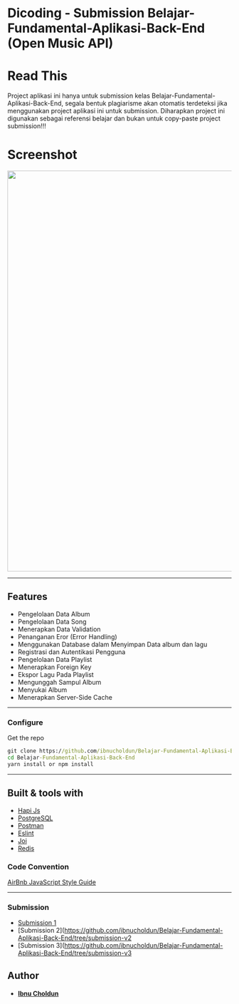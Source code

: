 # Dicoding - Submission Belajar-Fundamental-Aplikasi-Back-End (Open Music API)

# Read This
Project aplikasi ini hanya untuk submission kelas Belajar-Fundamental-Aplikasi-Back-End, segala bentuk plagiarisme akan otomatis terdeteksi jika menggunakan project aplikasi ini untuk submission. Diharapkan project ini digunakan sebagai referensi belajar dan bukan untuk copy-paste project submission!!!
     
# Screenshot
<img src="https://user-images.githubusercontent.com/96803344/190856881-75c6f30a-60cb-40b5-a3b4-5e3398ab6421.PNG"
     style="float: center; margin-right: 10px;"
     width="900" />

---

## Features

- Pengelolaan Data Album
- Pengelolaan Data Song
- Menerapkan Data Validation
- Penanganan Eror (Error Handling)
- Menggunakan Database dalam Menyimpan Data album dan lagu
- Registrasi dan Autentikasi Pengguna
- Pengelolaan Data Playlist
- Menerapkan Foreign Key
- Ekspor Lagu Pada Playlist
- Mengunggah Sampul Album
- Menyukai Album
- Menerapkan Server-Side Cache

---

### Configure

Get the repo
```cmd
git clone https://github.com/ibnucholdun/Belajar-Fundamental-Aplikasi-Back-End.git
cd Belajar-Fundamental-Aplikasi-Back-End
yarn install or npm install
```

---

## Built & tools with
- [Hapi Js](https://hapi.dev/)
- [PostgreSQL](https://www.postgresql.org/)
- [Postman](https://www.postman.com/)
- [Eslint](https://eslint.org/)
- [Joi](https://joi.dev/)
- [Redis](https://redis.io/)


### Code Convention
[AirBnb JavaScript Style Guide](https://github.com/airbnb/javascript)

---

### Submission
- [Submission 1](https://github.com/ibnucholdun/Belajar-Fundamental-Aplikasi-Back-End/tree/submission-v1)
- [Submission 2](https://github.com/ibnucholdun/Belajar-Fundamental-Aplikasi-Back-End/tree/submission-v2
- [Submission 3](https://github.com/ibnucholdun/Belajar-Fundamental-Aplikasi-Back-End/tree/submission-v3

## Author
* #### [Ibnu Choldun](https://www.linkedin.com/in/ibnu-choldun-19904322a/)
